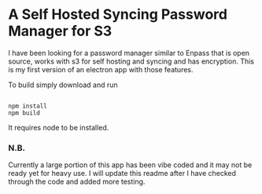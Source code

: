 # A Self Hosted Syncing Password Manager for S3

I have been looking for a password manager similar to Enpass that is open source, works with s3 for self hosting and syncing and has encryption. This is my first version of an electron app with those features.

To build simply download and run 

```{bash}

npm install
npm build

```

It requires node to be installed.


### N.B.
Currently a large portion of this app has been vibe coded and it may not be ready yet for heavy use. I will update this readme after I have checked through the code and added more testing.
